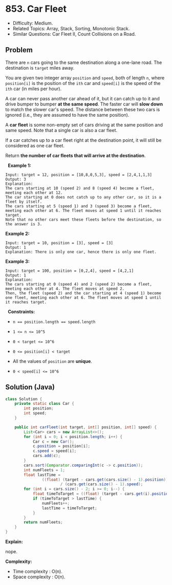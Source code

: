 # 853. Car Fleet

- Difficulty: Medium.
- Related Topics: Array, Stack, Sorting, Monotonic Stack.
- Similar Questions: Car Fleet II, Count Collisions on a Road.

## Problem

There are ```n``` cars going to the same destination along a one-lane road. The destination is ```target``` miles away.

You are given two integer array ```position``` and ```speed```, both of length ```n```, where ```position[i]``` is the position of the ```ith``` car and ```speed[i]``` is the speed of the ```ith``` car (in miles per hour).

A car can never pass another car ahead of it, but it can catch up to it and drive bumper to bumper **at the same speed**. The faster car will **slow down** to match the slower car's speed. The distance between these two cars is ignored (i.e., they are assumed to have the same position).

A **car fleet** is some non-empty set of cars driving at the same position and same speed. Note that a single car is also a car fleet.

If a car catches up to a car fleet right at the destination point, it will still be considered as one car fleet.

Return **the **number of car fleets** that will arrive at the destination**.

 
**Example 1:**

```
Input: target = 12, position = [10,8,0,5,3], speed = [2,4,1,1,3]
Output: 3
Explanation:
The cars starting at 10 (speed 2) and 8 (speed 4) become a fleet, meeting each other at 12.
The car starting at 0 does not catch up to any other car, so it is a fleet by itself.
The cars starting at 5 (speed 1) and 3 (speed 3) become a fleet, meeting each other at 6. The fleet moves at speed 1 until it reaches target.
Note that no other cars meet these fleets before the destination, so the answer is 3.
```

**Example 2:**

```
Input: target = 10, position = [3], speed = [3]
Output: 1
Explanation: There is only one car, hence there is only one fleet.
```

**Example 3:**

```
Input: target = 100, position = [0,2,4], speed = [4,2,1]
Output: 1
Explanation:
The cars starting at 0 (speed 4) and 2 (speed 2) become a fleet, meeting each other at 4. The fleet moves at speed 2.
Then, the fleet (speed 2) and the car starting at 4 (speed 1) become one fleet, meeting each other at 6. The fleet moves at speed 1 until it reaches target.
```

 
**Constraints:**


	
- ```n == position.length == speed.length```
	
- ```1 <= n <= 10^5```
	
- ```0 < target <= 10^6```
	
- ```0 <= position[i] < target```
	
- All the values of ```position``` are **unique**.
	
- ```0 < speed[i] <= 10^6```



## Solution (Java)

```java
class Solution {
    private static class Car {
        int position;
        int speed;
    }

    public int carFleet(int target, int[] position, int[] speed) {
        List<Car> cars = new ArrayList<>();
        for (int i = 0; i < position.length; i++) {
            Car c = new Car();
            c.position = position[i];
            c.speed = speed[i];
            cars.add(c);
        }
        cars.sort(Comparator.comparingInt(c -> c.position));
        int numFleets = 1;
        float lastTime =
                ((float) (target - cars.get(cars.size() - 1).position))
                        / (cars.get(cars.size() - 1).speed);
        for (int i = cars.size() - 2; i >= 0; i--) {
            float timeToTarget = ((float) (target - cars.get(i).position)) / (cars.get(i).speed);
            if (timeToTarget > lastTime) {
                numFleets++;
                lastTime = timeToTarget;
            }
        }
        return numFleets;
    }
}
```

**Explain:**

nope.

**Complexity:**

* Time complexity : O(n).
* Space complexity : O(n).
